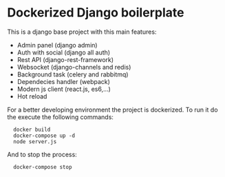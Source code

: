 # Dockerized Django boilerplate

This is a django base project with this main features:
- Admin panel (django admin)
- Auth with social (django all auth)
- Rest API (django-rest-framework)
- Websocket (django-channels and redis)
- Background task (celery and rabbitmq)
- Dependecies handler (webpack)
- Modern js client (react.js, es6,...)
- Hot reload

For a better developing environment the project is dockerized.
To run it do the execute the following commands:
```
  docker build
  docker-compose up -d
  node server.js
```


And to stop the process:
```
  docker-compose stop
```
